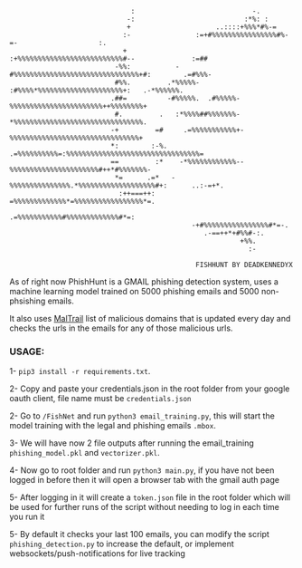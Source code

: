 ```                                                                                          
                              :                             -.                                        
                             -:                           :*%: :                                      
                             +                     ..::::+%%%*#%-=                                    
                            :-                :=+#%%%%%%%%%%%%%%%%#%-=-                    :.         
                            +              :+%%%%%%%%%%%%%%%%%%%%%%%%%%#--              :=##          
                          -%%:           -#%%%%%%%%%%%%%%%%%%%%%%%%%%%%%%%+#:        .=#%%%-          
                          #%%.         .*%%%%%-  :#%%%%*%%%%%%%%%%%%%%%%%%%%%+:   .-*%%%%%%.          
                         .##=          -#%%%%%.  .#%%%%%-%%%%%%%%%%%%%%%%%%%%%%%++%%%%%%%%+           
                          #.         .   :*%%%%##%%%%%%%-*%%%%%%%%%%%%%%%%%%%%%%%%%%%%%%%%.           
                         -+         =#     .=%%%%%%%%%%%+-%%%%%%%%%%%%%%%%%%%%%%%%%%%%%%%%+           
                         *:        :-%.     .=%%%%%%%%%%=:%%%%%%%%%%%%%%%%%%%%%%%%%%%%%%%%%=          
                         ==         :*    -*%%%%%%%%%%%%--%%%%%%%%%%%%%%%%%%%%%%#++*#%%%%%%%-         
                          *=      .=*   -%%%%%%%%%%%%%%%.*%%%%%%%%%%%%%%%%%%%#+:      ..:-=+*.        
                           :++===++:     =%%%%%%%%%%%%%*=%%%%%%%%%%%%%%%%%*=.                         
                                          .=%%%%%%%%%%%#%%%%%%%%%%%%%#*=:                             
                                             -+#%%%%%%%%%%%%%%%%#*=-.                                 
                                                .-==++*+#%%#-:.                                       
                                                         +%%.                                         
                                                           :-
    
                                              FISHHUNT BY DEADKENNEDYX
```


As of right now PhishHunt is a GMAIL phishing detection system, uses a machine learning model trained on 5000 phishing emails and 5000 non-phsishing emails. 

It also uses [MalTrail](https://github.com/stamparm/maltrail?tab=readme-ov-file#blacklist) list of malicious domains that is updated every day and checks the urls in the emails for any of those malicious urls.


### USAGE:

1- `pip3 install -r requirements.txt`.

2- Copy and paste your credentials.json in the root folder from your google oauth client, file name must be `credentials.json`

2- Go to `/FishNet` and run `python3 email_training.py`, this will start the model training with the legal and phishing emails `.mbox`.

3- We will have now 2 file outputs after running the email_training `phishing_model.pkl` and `vectorizer.pkl`.

4- Now go to root folder and run `python3 main.py`, if you have not been logged in before then it will open a browser tab with the gmail auth page

5- After logging in it will create a `token.json` file in the root folder which will be used for further runs of the script without needing to log in each time you run it

5- By default it checks your last 100 emails, you can modify the script `phishing_detection.py` to increase the default, or implement websockets/push-notifications for live tracking
